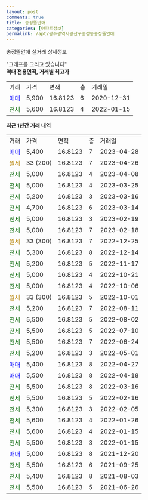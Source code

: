 ```yaml
---
layout: post
comments: true
title: 송정뜰안애
categories: [아파트정보]
permalink: /apt/광주광역시광산구송정동송정뜰안애
---
```


송정뜰안애 실거래 상세정보

<script type="text/javascript">
  google.charts.load('current', {'packages':['line', 'corechart']});
  google.charts.setOnLoadCallback(drawChart);

  function drawChart() {
    var data = new google.visualization.DataTable();
    data.addColumn('date', '거래일');
    data.addColumn('number', "매매");
    data.addColumn('number', "전세");
    data.addColumn('number', "전매");

    data.addRows([[new Date(Date.parse("2023-04-28")), 5400, null, null], [new Date(Date.parse("2023-04-26")), null, null, null], [new Date(Date.parse("2023-04-08")), null, 5000, null], [new Date(Date.parse("2023-03-25")), null, 5000, null], [new Date(Date.parse("2023-03-16")), null, 5200, null], [new Date(Date.parse("2023-03-14")), null, 4700, null], [new Date(Date.parse("2023-02-19")), null, 5000, null], [new Date(Date.parse("2023-02-18")), null, 5000, null], [new Date(Date.parse("2022-12-25")), null, null, null], [new Date(Date.parse("2022-12-14")), null, 5300, null], [new Date(Date.parse("2022-11-17")), null, 5200, null], [new Date(Date.parse("2022-10-21")), null, 5000, null], [new Date(Date.parse("2022-10-06")), null, 5000, null], [new Date(Date.parse("2022-10-01")), null, null, null], [new Date(Date.parse("2022-08-11")), null, 5200, null], [new Date(Date.parse("2022-08-02")), null, 5500, null], [new Date(Date.parse("2022-07-10")), null, 5500, null], [new Date(Date.parse("2022-06-24")), null, 5500, null], [new Date(Date.parse("2022-05-01")), null, 5200, null], [new Date(Date.parse("2022-04-27")), 5400, null, null], [new Date(Date.parse("2022-04-18")), 5500, null, null], [new Date(Date.parse("2022-03-16")), null, 5500, null], [new Date(Date.parse("2022-02-16")), null, 5500, null], [new Date(Date.parse("2022-02-05")), null, 5300, null], [new Date(Date.parse("2022-01-26")), null, 5600, null], [new Date(Date.parse("2022-01-15")), null, 5600, null], [new Date(Date.parse("2022-01-15")), null, 5500, null], [new Date(Date.parse("2021-12-20")), 5000, null, null], [new Date(Date.parse("2021-09-25")), null, 5500, null], [new Date(Date.parse("2021-08-03")), null, 5400, null], [new Date(Date.parse("2021-06-26")), null, 5500, null]]);

    var options = {
      hAxis: {
        format: 'yyyy/MM/dd'
      },    
      lineWidth: 0,
      pointsVisible: true,    
      title: '최근 1년간 유형별 실거래가 분포',
      legend: { position: 'bottom' }
    };

    var formatter = new google.visualization.NumberFormat({pattern:'###,###'} );
    formatter.format(data, 1);
    formatter.format(data, 2);
    
    setTimeout(function() {
        var chart = new google.visualization.LineChart(document.getElementById('columnchart_material'));
        chart.draw(data, (options));
        document.getElementById('loading').style.display = 'none';
    }, 200);
  }
</script>


<div id="loading" style="z-index:20; display: block; margin-left: 0px">"그래프를 그리고 있습니다"</div>
<div id="columnchart_material" style="width: 95%; margin-left: 0px; display: block"></div>
<!-- contents start -->
<b>역대 전용면적, 거래별 최고가</b>
<table class="sortable">
    <tr>
      <td>거래</td>
      <td>가격</td>
      <td>면적</td>
      <td>층</td>
      <td>거래일</td>
    </tr>
        <tr>
          <td><a style="color: blue">매매</a></td>
          <td>5,900</td>
          <td>16.8123</td>
          <td>6</td>
          <td>2020-12-31</td>
        </tr>        
        <tr>
              <td><a style="color: darkgreen">전세</a></td>
              <td>5,600</td>
              <td>16.8123</td>
              <td>4</td>
              <td>2022-01-15</td>
            </tr>        
    
</table>

<b>최근 1년간 거래 내역</b>

<table class="sortable">
    <tr>
      <td>거래</td>
      <td>가격</td>
      <td>면적</td>
      <td>층</td>
      <td>거래일</td>
    </tr>
    <tr>
      <td><a style="color: blue">매매</a></td>
      <td>5,400</td>
      <td>16.8123</td>
      <td>7</td>
      <td>2023-04-28</td>
    </tr>          <tr>
      <td><a style="color: darkgoldenrod">월세</a></td>
      <td>33 (200)</td>
      <td>16.8123</td>
      <td>7</td>
      <td>2023-04-26</td>
    </tr>          <tr>
      <td><a style="color: darkgreen">전세</a></td>
      <td>5,000</td>
      <td>16.8123</td>
      <td>4</td>
      <td>2023-04-08</td>
    </tr>          <tr>
      <td><a style="color: darkgreen">전세</a></td>
      <td>5,000</td>
      <td>16.8123</td>
      <td>4</td>
      <td>2023-03-25</td>
    </tr>          <tr>
      <td><a style="color: darkgreen">전세</a></td>
      <td>5,200</td>
      <td>16.8123</td>
      <td>3</td>
      <td>2023-03-16</td>
    </tr>          <tr>
      <td><a style="color: darkgreen">전세</a></td>
      <td>4,700</td>
      <td>16.8123</td>
      <td>6</td>
      <td>2023-03-14</td>
    </tr>          <tr>
      <td><a style="color: darkgreen">전세</a></td>
      <td>5,000</td>
      <td>16.8123</td>
      <td>3</td>
      <td>2023-02-19</td>
    </tr>          <tr>
      <td><a style="color: darkgreen">전세</a></td>
      <td>5,000</td>
      <td>16.8123</td>
      <td>7</td>
      <td>2023-02-18</td>
    </tr>          <tr>
      <td><a style="color: darkgoldenrod">월세</a></td>
      <td>33 (300)</td>
      <td>16.8123</td>
      <td>7</td>
      <td>2022-12-25</td>
    </tr>          <tr>
      <td><a style="color: darkgreen">전세</a></td>
      <td>5,300</td>
      <td>16.8123</td>
      <td>8</td>
      <td>2022-12-14</td>
    </tr>          <tr>
      <td><a style="color: darkgreen">전세</a></td>
      <td>5,200</td>
      <td>16.8123</td>
      <td>5</td>
      <td>2022-11-17</td>
    </tr>          <tr>
      <td><a style="color: darkgreen">전세</a></td>
      <td>5,000</td>
      <td>16.8123</td>
      <td>4</td>
      <td>2022-10-21</td>
    </tr>          <tr>
      <td><a style="color: darkgreen">전세</a></td>
      <td>5,000</td>
      <td>16.8123</td>
      <td>4</td>
      <td>2022-10-06</td>
    </tr>          <tr>
      <td><a style="color: darkgoldenrod">월세</a></td>
      <td>33 (300)</td>
      <td>16.8123</td>
      <td>5</td>
      <td>2022-10-01</td>
    </tr>          <tr>
      <td><a style="color: darkgreen">전세</a></td>
      <td>5,200</td>
      <td>16.8123</td>
      <td>7</td>
      <td>2022-08-11</td>
    </tr>          <tr>
      <td><a style="color: darkgreen">전세</a></td>
      <td>5,500</td>
      <td>16.8123</td>
      <td>5</td>
      <td>2022-08-02</td>
    </tr>          <tr>
      <td><a style="color: darkgreen">전세</a></td>
      <td>5,500</td>
      <td>16.8123</td>
      <td>5</td>
      <td>2022-07-10</td>
    </tr>          <tr>
      <td><a style="color: darkgreen">전세</a></td>
      <td>5,500</td>
      <td>16.8123</td>
      <td>7</td>
      <td>2022-06-24</td>
    </tr>          <tr>
      <td><a style="color: darkgreen">전세</a></td>
      <td>5,200</td>
      <td>16.8123</td>
      <td>3</td>
      <td>2022-05-01</td>
    </tr>          <tr>
      <td><a style="color: blue">매매</a></td>
      <td>5,400</td>
      <td>16.8123</td>
      <td>8</td>
      <td>2022-04-27</td>
    </tr>          <tr>
      <td><a style="color: blue">매매</a></td>
      <td>5,500</td>
      <td>16.8123</td>
      <td>8</td>
      <td>2022-04-18</td>
    </tr>          <tr>
      <td><a style="color: darkgreen">전세</a></td>
      <td>5,500</td>
      <td>16.8123</td>
      <td>8</td>
      <td>2022-03-16</td>
    </tr>          <tr>
      <td><a style="color: darkgreen">전세</a></td>
      <td>5,500</td>
      <td>16.8123</td>
      <td>5</td>
      <td>2022-02-16</td>
    </tr>          <tr>
      <td><a style="color: darkgreen">전세</a></td>
      <td>5,300</td>
      <td>16.8123</td>
      <td>3</td>
      <td>2022-02-05</td>
    </tr>          <tr>
      <td><a style="color: darkgreen">전세</a></td>
      <td>5,600</td>
      <td>16.8123</td>
      <td>4</td>
      <td>2022-01-26</td>
    </tr>          <tr>
      <td><a style="color: darkgreen">전세</a></td>
      <td>5,600</td>
      <td>16.8123</td>
      <td>4</td>
      <td>2022-01-15</td>
    </tr>          <tr>
      <td><a style="color: darkgreen">전세</a></td>
      <td>5,500</td>
      <td>16.8123</td>
      <td>3</td>
      <td>2022-01-15</td>
    </tr>          <tr>
      <td><a style="color: blue">매매</a></td>
      <td>5,000</td>
      <td>16.8123</td>
      <td>8</td>
      <td>2021-12-20</td>
    </tr>          <tr>
      <td><a style="color: darkgreen">전세</a></td>
      <td>5,500</td>
      <td>16.8123</td>
      <td>6</td>
      <td>2021-09-25</td>
    </tr>          <tr>
      <td><a style="color: darkgreen">전세</a></td>
      <td>5,400</td>
      <td>16.8123</td>
      <td>8</td>
      <td>2021-08-03</td>
    </tr>          <tr>
      <td><a style="color: darkgreen">전세</a></td>
      <td>5,500</td>
      <td>16.8123</td>
      <td>5</td>
      <td>2021-06-26</td>
    </tr>      </table>
<!-- contents end -->    

